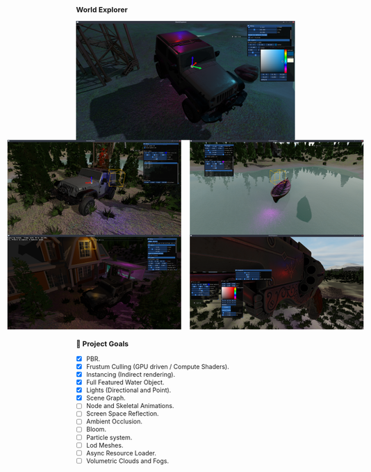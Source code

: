 ### World Explorer
<div style="display: flex; justify-content: center; gap: 20px;">
  <img src="https://github.com/devprofile98/worldexplorer/blob/main/resources/images/pbr-terrain-night3.png" alt="water reflection and refraction" width="805"/>
</div>

<div style="display: flex; justify-content: center; gap: 20px;">
  <img src="https://github.com/devprofile98/worldexplorer/blob/main/resources/images/pbr-terrain-4.png" alt="Terrain material" width="400"/>
  <img src="https://github.com/devprofile98/worldexplorer/blob/main/resources/images/water.png" alt="water reflection and refraction" width="400"/>
</div>
<div style="display: flex; justify-content: center; gap: 20px;">
  <img src="https://github.com/devprofile98/worldexplorer/blob/main/resources/images/night-home.png" alt="Night with pbr and lights" width="400"/>
  <img src="https://github.com/devprofile98/worldexplorer/blob/main/resources/images/pbr-wip-handgun.png" alt="PBR" width="400"/>
</div>


### 🎯 Project Goals

- [x] PBR.
- [x] Frustum Culling (GPU driven / Compute Shaders).
- [x] Instancing (Indirect rendering).
- [x] Full Featured Water Object.
- [x] Lights (Directional and Point).
- [x] Scene Graph.
- [ ] Node and Skeletal Animations.
- [ ] Screen Space Reflection.
- [ ] Ambient Occlusion.
- [ ] Bloom.
- [ ] Particle system.
- [ ] Lod Meshes.
- [ ] Async Resource Loader.
- [ ] Volumetric Clouds and Fogs.
